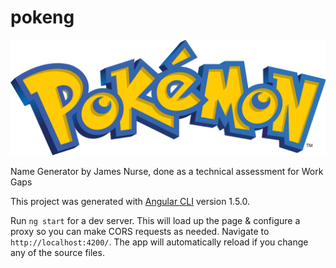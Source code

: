 # pokeng

![Pokemon logo](/workspace/poke/src/assets/images/pokemonLogo.png)

Name Generator by James Nurse, done as a technical assessment for Work Gaps

This project was generated with [Angular CLI](https://github.com/angular/angular-cli) version 1.5.0.

Run `ng start` for a dev server. This will load up the page & configure a proxy so you can make CORS requests as needed.
Navigate to `http://localhost:4200/`. The app will automatically reload if you change any of the source files.


